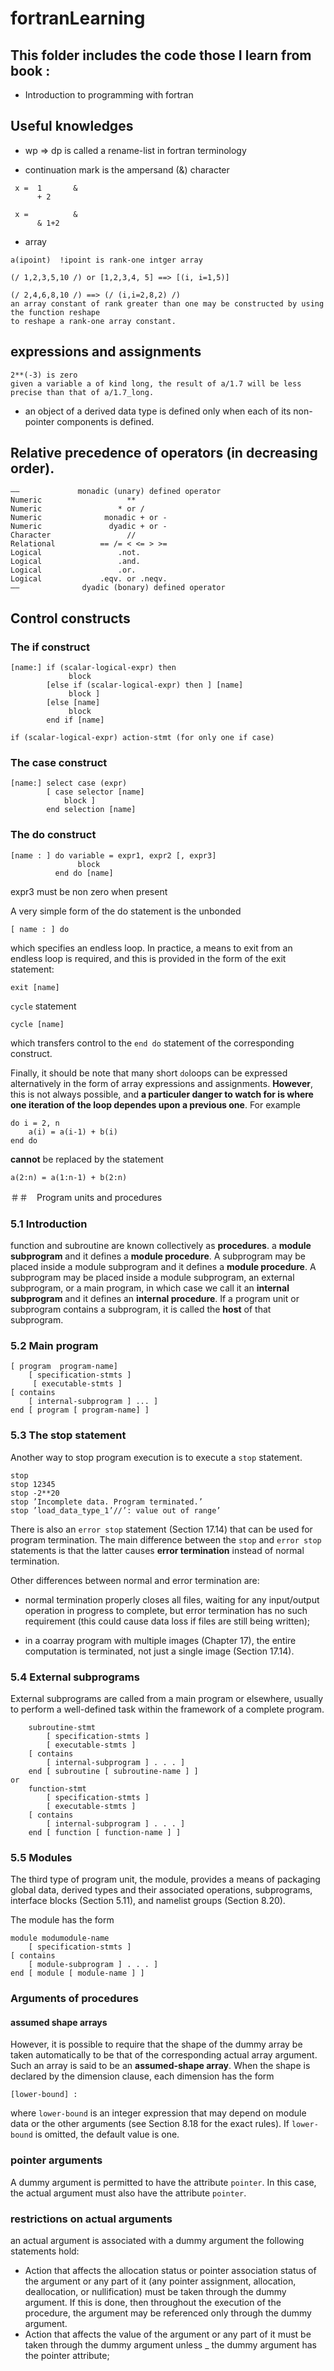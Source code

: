 # fortranLearning

## This folder includes the code those I learn from book : 

* Introduction to programming with fortran

## Useful knowledges

* wp => dp is called a rename-list in fortran terminology

* continuation mark is the ampersand (&) character
```
 x =  1       &
      + 2
      
 x =          &
      & 1+2
```
* array
```
a(ipoint)  !ipoint is rank-one intger array

(/ 1,2,3,5,10 /) or [1,2,3,4, 5] ==> [(i, i=1,5)]

(/ 2,4,6,8,10 /) ==> (/ (i,i=2,8,2) /)
an array constant of rank greater than one may be constructed by using the function reshape 
to reshape a rank-one array constant.
```
## expressions and assignments
```
2**(-3) is zero
given a variable a of kind long, the result of a/1.7 will be less precise than that of a/1.7_long.
```
* an object of a derived data type is defined only when each of its non-pointer components is defined.

## Relative precedence of operators (in decreasing order).
```
——             monadic (unary) defined operator
Numeric                   **
Numeric                 * or /
Numeric              monadic + or -
Numeric               dyadic + or -
Character                 //
Relational          == /= < <= > >=
Logical                 .not.
Logical                 .and.
Logical                 .or.
Logical             .eqv. or .neqv.
——              dyadic (bonary) defined operator
```
## Control constructs

### The if construct
```
[name:] if (scalar-logical-expr) then
             block
        [else if (scalar-logical-expr) then ] [name]
             block ]
        [else [name]
             block
        end if [name]
        
if (scalar-logical-expr) action-stmt (for only one if case)
```
### The case construct
```
[name:] select case (expr)
        [ case selector [name]
            block ]
        end selection [name]
```
### The do construct
```
[name : ] do variable = expr1, expr2 [, expr3]
               block
          end do [name]
 ```
 expr3 must be non zero when present
 
 A very simple form of the do statement is the unbonded 
 ```
 [ name : ] do
```
which specifies an endless loop. In practice, a means to exit from an endless loop is required, and this is provided in the form of the exit statement:
```
exit [name]
```
```cycle``` statement
```
cycle [name]
```
which transfers control to the ```end do``` statement of the corresponding construct.

Finally, it should be note that many short ```do```loops can be expressed alternatively in the form of array expressions and assignments. __However__, this is not always possible, and __a particuler danger to watch for is where one iteration of the loop dependes upon a previous one__. For example
```
do i = 2, n
    a(i) = a(i-1) + b(i)
end do
```
__cannot__ be replaced by the statement
```
a(2:n) = a(1:n-1) + b(2:n)
```

＃＃　Program units and procedures

### 5.1 Introduction

function and subroutine are known collectively as __procedures__. a __module subprogram__ and it defines a __module procedure__. A subprogram may be placed inside a module subprogram and it defines a __module procedure__. A subprogram may be placed inside a module subprogram, an external subprogram, or a main program, in which case we call it an __internal subprogram__ and it defines an __internal procedure__. If a program unit or subprogram contains a subprogram, it is called the __host__ of that subprogram.

### 5.2 Main program

```
[ program  program-name]
    [ specification-stmts ]
     [ executable-stmts ]
[ contains 
    [ internal-subprogram ] ... ]
end [ program [ program-name] ]
```
### 5.3 The stop statement

Another way to stop program execution is to execute a ```stop``` statement.
```
stop 
stop 12345
stop -2**20
stop ’Incomplete data. Program terminated.’
stop ’load_data_type_1’//’: value out of range’
```
There is also an ```error stop``` statement (Section 17.14) that can be used for program termination. The main difference between the ```stop``` and ```error stop``` statements is that the latter causes __error termination__ instead of normal termination.

Other differences between normal and error termination are:

* normal termination properly closes all files, waiting for any input/output operation in progress to complete, but error termination has no such requirement (this could cause data loss if files are still being written);

* in a coarray program with multiple images (Chapter 17), the entire computation is terminated, not just a single image (Section 17.14).

### 5.4 External subprograms

External subprograms are called from a main program or elsewhere, usually to perform a well-defined task within the framework of a complete program.
```
    subroutine-stmt  
        [ specification-stmts ]
        [ executable-stmts ]
    [ contains
        [ internal-subprogram ] . . . ]
    end [ subroutine [ subroutine-name ] ]
or 
    function-stmt
        [ specification-stmts ]
        [ executable-stmts ]
    [ contains
        [ internal-subprogram ] . . . ]
    end [ function [ function-name ] ]
```
### 5.5 Modules

The third type of program unit, the module, provides a means of packaging global data, derived types and their associated operations, subprograms, interface blocks (Section 5.11), and namelist groups (Section 8.20).

The module has the form
```
module modumodule-name
    [ specification-stmts ]
[ contains
    [ module-subprogram ] . . . ]
end [ module [ module-name ] ]
```
### Arguments of procedures
#### assumed shape arrays
However, it is possible to require that the shape of the dummy array be taken automatically to be that of the corresponding actual array argument. Such an array is said to be an __assumed-shape array__. When the shape is declared by the dimension clause, each dimension has the form
```
[lower-bound] : 
```
where ```lower-bound``` is an integer expression that may depend on module data or the other arguments (see Section 8.18 for the exact rules). If ```lower-bound``` is omitted, the default value is one.

### pointer arguments
A dummy argument is permitted to have the attribute ```pointer```. In this case, the actual argument must also have the attribute ```pointer```.

### restrictions on actual arguments
an actual argument is associated with a dummy argument the following statements hold:
* Action that affects the allocation status or pointer association status of the argument or any part of it (any pointer assignment, allocation, deallocation, or nullification) must be taken through the dummy argument. If this is done, then throughout the execution of the procedure, the argument may be referenced only through the dummy argument.
* Action that affects the value of the argument or any part of it must be taken through the dummy argument unless
_ the dummy argument has the pointer attribute;
